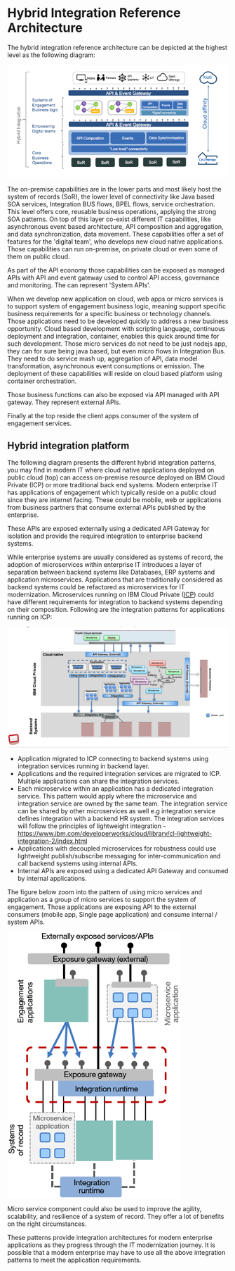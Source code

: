 # Hybrid Integration Reference Architecture


The hybrid integration reference architecture can be depicted at the highest level as the following diagram:

![](fig1.png)

The on-premise capabilities are in the lower parts and most likely host the system of records (SoR), the lower level of connectivity like Java based SOA services, Integration BUS flows, BPEL flows, service orchestration. This level offers core, reusable business operations, applying the strong SOA patterns.
On top of this layer co-exist different IT capabilities, like asynchronous event based architecture, API composition and aggregation, and data synchronization, data movement. These capabilities offer a set of features for the 'digital team', who develops new cloud native applications. Those capabilities can run on-premise, on private cloud or even some of them on public cloud.

As part of the API economy those capabilities can be exposed as managed APIs with API and event gateway used to control API access, governance and monitoring. The can represent 'System APIs'.

When we develop new application on cloud, web apps or micro services is to support system of engagement business logic, meaning support specific business requirements for a specific business or technology channels. Those applications need to be developed quickly to address a new business opportunity. Cloud based development with scripting language, continuous deployment and integration, container, enables this quick around time for such development. Those micro services do not need to be just nodejs app, they can for sure being java based, but even micro flows in Integration Bus. They need to do service mash up, aggregation of API, data model transformation, asynchronous event consumptions  or emission. The deployment of these capabilities will reside on cloud based platform using container orchestration.

Those business functions can also be exposed via API managed with API gateway. They represent external APIs.

Finally at the top reside the client apps consumer of the system of engagement services.

## Hybrid integration platform

The following diagram presents the different hybrid integration patterns, you may find in modern IT where cloud native applications deployed on public cloud (top) can access on-premise resource deployed on IBM Cloud Private (ICP) or more traditional back end systems.
Modern enterprise IT has applications of engagement which typically reside on a public cloud since they are internet facing. These could be mobile, web or applications from business partners that consume external APIs published by the enterprise.

These APIs are exposed externally using a dedicated API Gateway for isolation and provide the required integration to enterprise backend systems.

While enterprise systems are usually considered as systems of record, the adoption of microservices within enterprise IT introduces a layer of separation between backend systems like Databases, ERP systems and application microservices. Applications that are traditionally considered as backend systems could be refactored as microservices for IT modernization. Microservices running on IBM Cloud Private ([ICP](./icp/README.md)) could have different requirements for integration to backend systems depending on their composition. Following are the integration patterns for applications running on ICP:

![](brown-scope.png)

* Application migrated to ICP connecting to backend systems using integration services running in backend layer.
* Applications and the required integration services are migrated to ICP. Multiple applications can share the integration services.
* Each microservice within an application has a dedicated integration service. This pattern would apply where the microservice and integration service are owned by the same team. The integration service can be shared by other microservices as well e.g integration service defines integration with a backend HR system. The integration services will follow the principles of lightweight integration - https://www.ibm.com/developerworks/cloud/library/cl-lightweight-integration-2/index.html
* Applications with decoupled microservices for robustness could use lightweight publish/subscribe messaging for inter-communication and call backend systems using internal APIs.
* Internal APIs are exposed using a dedicated API Gateway and consumed by internal applications.

The figure below zoom into the pattern of using micro services and application as a group of micro services to support the system of engagement. Those applications are exposing API to the external consumers (mobile app, Single page application) and consume internal / system APIs.

![](ms-itg-api.png)

Micro service component could also be used to improve the agility, scalability, and resilience of a system of record. They offer a lot of benefits on the right circumstances. 

These patterns provide integration architectures for modern enterprise applications as they progress through the IT modernization journey.  It is possible that a modern enterprise may have to use all the above integration patterns to meet the application requirements.
